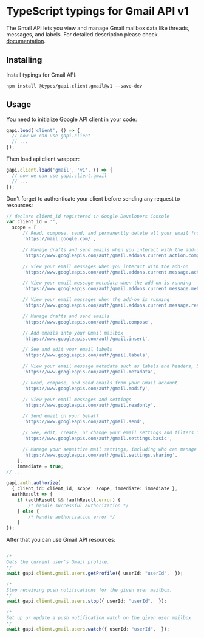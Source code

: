 # TypeScript typings for Gmail API v1

The Gmail API lets you view and manage Gmail mailbox data like threads, messages, and labels.
For detailed description please check [documentation](https://developers.google.com/gmail/api/).

## Installing

Install typings for Gmail API:

```
npm install @types/gapi.client.gmail@v1 --save-dev
```

## Usage

You need to initialize Google API client in your code:

```typescript
gapi.load('client', () => {
  // now we can use gapi.client
  // ...
});
```

Then load api client wrapper:

```typescript
gapi.client.load('gmail', 'v1', () => {
  // now we can use gapi.client.gmail
  // ...
});
```

Don't forget to authenticate your client before sending any request to resources:

```typescript
// declare client_id registered in Google Developers Console
var client_id = '',
  scope = [ 
      // Read, compose, send, and permanently delete all your email from Gmail
      'https://mail.google.com/',

      // Manage drafts and send emails when you interact with the add-on
      'https://www.googleapis.com/auth/gmail.addons.current.action.compose',

      // View your email messages when you interact with the add-on
      'https://www.googleapis.com/auth/gmail.addons.current.message.action',

      // View your email message metadata when the add-on is running
      'https://www.googleapis.com/auth/gmail.addons.current.message.metadata',

      // View your email messages when the add-on is running
      'https://www.googleapis.com/auth/gmail.addons.current.message.readonly',

      // Manage drafts and send emails
      'https://www.googleapis.com/auth/gmail.compose',

      // Add emails into your Gmail mailbox
      'https://www.googleapis.com/auth/gmail.insert',

      // See and edit your email labels
      'https://www.googleapis.com/auth/gmail.labels',

      // View your email message metadata such as labels and headers, but not the email body
      'https://www.googleapis.com/auth/gmail.metadata',

      // Read, compose, and send emails from your Gmail account
      'https://www.googleapis.com/auth/gmail.modify',

      // View your email messages and settings
      'https://www.googleapis.com/auth/gmail.readonly',

      // Send email on your behalf
      'https://www.googleapis.com/auth/gmail.send',

      // See, edit, create, or change your email settings and filters in Gmail
      'https://www.googleapis.com/auth/gmail.settings.basic',

      // Manage your sensitive mail settings, including who can manage your mail
      'https://www.googleapis.com/auth/gmail.settings.sharing',
    ],
    immediate = true;
// ...

gapi.auth.authorize(
  { client_id: client_id, scope: scope, immediate: immediate },
  authResult => {
    if (authResult && !authResult.error) {
        /* handle successful authorization */
    } else {
        /* handle authorization error */
    }
});
```

After that you can use Gmail API resources:

```typescript

/*
Gets the current user's Gmail profile.
*/
await gapi.client.gmail.users.getProfile({ userId: "userId",  });

/*
Stop receiving push notifications for the given user mailbox.
*/
await gapi.client.gmail.users.stop({ userId: "userId",  });

/*
Set up or update a push notification watch on the given user mailbox.
*/
await gapi.client.gmail.users.watch({ userId: "userId",  });
```
